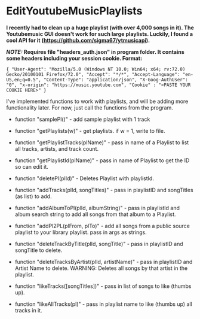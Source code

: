 # EditYoutubeMusicPlaylists
**I recently had to clean up a huge playlist (with over 4,000 songs in it).
The Youtubemusic GUI doesn't work for such large playlists.  Luckily, I found a cool
API for it (https://github.com/sigma67/ytmusicapi).**

***NOTE:* Requires file "headers_auth.json" in program folder.  It contains some headers including your
session cookie.  Format:**

`
{
    "User-Agent": "Mozilla/5.0 (Windows NT 10.0; Win64; x64; rv:72.0) Gecko/20100101 Firefox/72.0",
    "Accept": "*/*",
    "Accept-Language": "en-US,en;q=0.5",
    "Content-Type": "application/json",
    "X-Goog-AuthUser": "0",
    "x-origin": "https://music.youtube.com",
    "Cookie" : "<PASTE YOUR COOKIE HERE>"
}
`

I've implemented functions to work with playlists, and will be adding more functionality later.
For now, just call the functions from the program.

* function "samplePl()" - 
add sample playlist with 1 track

* function "getPlaylists(w)" - 
get playlists.  if w = 1, write to file.

* function "getPlaylistTracks(plName)" - 
pass in name of a Playlist to list all tracks, artists, and track count.

* function "getPlaylistId(plName)" - 
pass in name of Playlist to get the ID so can edit it. 

* function "deletePl(plId)" - 
Deletes Playlist with playlistId.

* function "addTracks(plId, songTitles)" - 
pass in playlistID and songTitles (as list) to add.

* function "addAlbumToPl(plId, albumString)" - 
pass in playlistId and album search string to add all songs from that album to a Playlist.

* function "addPl2PL(plFrom, plTo)" - 
add all songs from a public source playlist to your library playlist.
pass in args as strings.

* function "deleteTrackByTitle(plId, songTitle)" - 
pass in playlistID and songTitle to delete.

* function "deleteTracksByArtist(plId, artistName)" - 
pass in playlistID and Artist Name to delete.
WARNING: Deletes all songs by that artist in the playlist.

* function "likeTracks([songTitles])" - 
pass in list of songs to like (thumbs up).

* function "likeAllTracks(pl)" - 
pass in playlist name to like (thumbs up) all tracks in it.

